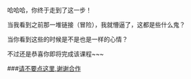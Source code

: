 哈哈哈，你终于走到了这一步！

当我看到之前那一堆链接（冒险），我就懵逼了，这都是些什么鬼？

当你看到这些的时候是不是也是一样的心情？

不过还是恭喜你即将完成该课程~~~

###[请不要点这里,谢谢合作](etc/do-not-touch.md)